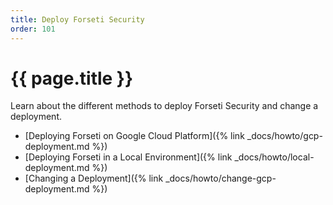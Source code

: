 ```yaml
---
title: Deploy Forseti Security
order: 101
---
```

# {{ page.title }}

Learn about the different methods to deploy Forseti Security and change a deployment.

- [Deploying Forseti on Google Cloud Platform]({% link _docs/howto/gcp-deployment.md %})
- [Deploying Forseti in a Local Environment]({% link _docs/howto/local-deployment.md %})
- [Changing a Deployment]({% link _docs/howto/change-gcp-deployment.md %})
